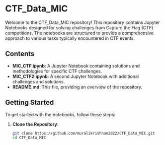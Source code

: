 # CTF_Data_MIC

Welcome to the CTF_Data_MIC repository! This repository contains Jupyter Notebooks designed for solving challenges from Capture the Flag (CTF) competitions. The notebooks are structured to provide a comprehensive approach to various tasks typically encountered in CTF events.

## Contents

- **MIC_CTF.ipynb**: A Jupyter Notebook containing solutions and methodologies for specific CTF challenges.
- **MIC_CTF2.ipynb**: A second Jupyter Notebook with additional challenges and solutions.
- **README.md**: This file, providing an overview of the repository.

## Getting Started

To get started with the notebooks, follow these steps:

1. **Clone the Repository**:
   ```bash
   git clone https://github.com/muralikrishnan2022/CTF_Data_MIC.git
   cd CTF_Data_MIC
